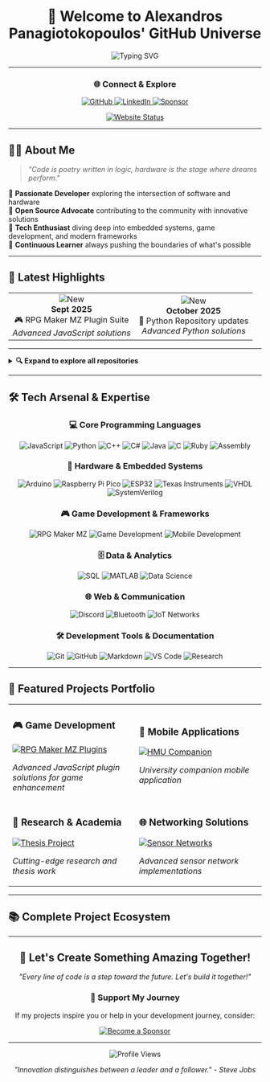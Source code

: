 <div align="center">

# 🚀 Welcome to Alexandros Panagiotokopoulos' GitHub Universe

<img src="https://readme-typing-svg.herokuapp.com?font=Fira+Code&size=24&duration=3000&pause=1000&color=36BCF7&center=true&vCenter=true&width=600&lines=Software+Developer;Hardware+Enthusiast;Open+Source+Contributor;Innovation+Explorer" alt="Typing SVG" />

---

### 🌐 Connect & Explore

<p align="center">
  <a href="https://github.com/alexandrospanag">
    <img src="https://img.shields.io/badge/GitHub-100000?style=for-the-badge&logo=github&logoColor=white" alt="GitHub"/>
  </a>
  <a href="https://www.linkedin.com/in/αλέξανδρος-παναγιωτακόπουλος/">
    <img src="https://img.shields.io/badge/LinkedIn-0077B5?style=for-the-badge&logo=linkedin&logoColor=white" alt="LinkedIn"/>
  </a>
  <a href="https://github.com/sponsors/AlexandrosPanag">
    <img src="https://img.shields.io/badge/Sponsor-EA4AAA?style=for-the-badge&logo=github-sponsors&logoColor=white" alt="Sponsor"/>
  </a>
</p>

<p align="center">
  <a href="https://alexandrospanag.github.io">
    <img src="https://img.shields.io/website?label=Website&style=for-the-badge&up_color=success&up_message=ONLINE&url=https%3A%2F%2Falexandrospanag.github.io" alt="Website Status"/>
  </a>
</p>

</div>

---

## 👨‍💻 About Me

> *"Code is poetry written in logic, hardware is the stage where dreams perform."*

🔹 **Passionate Developer** exploring the intersection of software and hardware  
🔹 **Open Source Advocate** contributing to the community with innovative solutions  
🔹 **Tech Enthusiast** diving deep into embedded systems, game development, and modern frameworks  
🔹 **Continuous Learner** always pushing the boundaries of what's possible  

---

## 📢 Latest Highlights

<table align="center">
<tr>
<td align="center">
  <img src="https://img.shields.io/badge/NEW-FF6B6B?style=for-the-badge&logo=sparkpost&logoColor=white" alt="New"/>
  <br/>
  <strong>Sept 2025</strong>
  <br/>
  🎮 RPG Maker MZ Plugin Suite
  <br/>
  <em>Advanced JavaScript solutions</em>
</td>
  <td align="center">
  <img src="https://img.shields.io/badge/NEW-FF6B6B?style=for-the-badge&logo=sparkpost&logoColor=white" alt="New"/>
  <br/>
  <strong>October 2025</strong>
  <br/>
  🐍 Python Repository updates
  <br/>
  <em>Advanced Python solutions</em>
</td>
</tr>
</table>

---

<details>
<summary><b>🔍 Expand to explore all repositories</b></summary>

### 💾 Programming Languages Collection
- 🟨 **[JavaScript Solutions](https://github.com/AlexandrosPanag/My_JavaScript_Projects)** - Modern web development & interactive applications
- 🐍 **[Python Arsenal](https://github.com/AlexandrosPanag/My_Python_Projects)** - Data science, automation & AI solutions
- ⚡ **[C++ Mastery](https://github.com/AlexandrosPanag/My_CPlusPlus_Projects)** - Performance-critical & system applications
- 🔷 **[C# Expertise](https://github.com/AlexandrosPanag/My_C_Sharp_Projects)** - Enterprise & desktop applications
- ☕ **[Java Development](https://github.com/AlexandrosPanag/My_Java_Projects)** - Cross-platform & enterprise solutions
- 🔧 **[C Fundamentals](https://github.com/AlexandrosPanag/My_C_Projects)** - System programming & embedded solutions
- 💎 **[Ruby Elegance](https://github.com/AlexandrosPanag/My_Ruby_Projects)** - Web applications & scripting
- 🎯 **[Assembly Deep-Dive](https://github.com/AlexandrosPanag/My_Assembly_Projects)** - Low-level optimization & system control
- 🔢 **[MATLAB Analytics](https://github.com/AlexandrosPanag/My_MATLAB_Projects)** - My Matlab Projects
- 🗃️ **[SQL Database Solutions](https://github.com/AlexandrosPanag/My_SQL_Projects)** - Database design & optimization

### 🤖 Hardware & Embedded Systems
- 🔌 **[Arduino Innovation](https://github.com/AlexandrosPanag/My_Arduino_Projects)** - IoT solutions & sensor networks
- 🍓 **[Raspberry Pi Pico](https://github.com/AlexandrosPanag/My_Raspberry_Pi_Pico_Projects)** - Microcontroller mastery & real-time systems
- 📡 **[Espressif Systems](https://github.com/AlexandrosPanag/My_Espressif_Projects)** - WiFi/Bluetooth connectivity & ESP32 solutions
- 🏭 **[Texas Instruments](https://github.com/AlexandrosPanag/My_TI_Projects)** - Industrial applications & DSP systems
- ⚡ **[VHDL Design](https://github.com/AlexandrosPanag/My_VHDL_Projects)** - FPGA development & digital circuits
- 🔄 **[SystemVerilog Design](https://github.com/AlexandrosPanag/My_SystemVerilog_Projects)** - Advanced digital design & verification

### 🎮 Game Development & Interactive Media
- 🎯 **[RPG Maker MZ Plugins](https://github.com/AlexandrosPanag/My_RPGMAKERMZ_Plugins_Repository)** - Advanced JavaScript game enhancement plugins
- 📱 **[HMU Companion App](https://github.com/AlexandrosPanag/HMU_Companion_Application)** - University mobile application

### 🌐 Networking & Communication
- 📡 **[Sensor Bluetooth Networks](https://github.com/AlexandrosPanag/Sensor_Networks_Bluetooth_Project)** - Advanced wireless sensor implementations
- 💬 **[Discord Innovations](https://github.com/AlexandrosPanag/My_Discord_Projects)** - Community platforms & bot development

### 🎓 Research & Analytics
- 🎓 **[Academic Thesis](https://github.com/AlexandrosPanag/My_Thesis)** - Bacherlor's Thesis


### 🛠️ Development Tools & Documentation
- 📝 **[Markdown Craft](https://github.com/AlexandrosPanag/My_Markdown_Projects)** - Documentation excellence & technical writing

</details>

---

## 🛠️ Tech Arsenal & Expertise

<div align="center">

### 💻 Core Programming Languages
<p>
  <img src="https://img.shields.io/badge/JavaScript-F7DF1E?style=flat-square&logo=javascript&logoColor=black" alt="JavaScript"/>
  <img src="https://img.shields.io/badge/Python-3776AB?style=flat-square&logo=python&logoColor=white" alt="Python"/>
  <img src="https://img.shields.io/badge/C++-00599C?style=flat-square&logo=cplusplus&logoColor=white" alt="C++"/>
  <img src="https://img.shields.io/badge/C%23-239120?style=flat-square&logo=csharp&logoColor=white" alt="C#"/>
  <img src="https://img.shields.io/badge/Java-ED8B00?style=flat-square&logo=openjdk&logoColor=white" alt="Java"/>
  <img src="https://img.shields.io/badge/C-00599C?style=flat-square&logo=c&logoColor=white" alt="C"/>
  <img src="https://img.shields.io/badge/Ruby-CC342D?style=flat-square&logo=ruby&logoColor=white" alt="Ruby"/>
  <img src="https://img.shields.io/badge/Assembly-654FF0?style=flat-square&logo=assemblyscript&logoColor=white" alt="Assembly"/>
</p>

### 🔧 Hardware & Embedded Systems
<p>
  <img src="https://img.shields.io/badge/Arduino-00979D?style=flat-square&logo=arduino&logoColor=white" alt="Arduino"/>
  <img src="https://img.shields.io/badge/Raspberry_Pi_Pico-A22846?style=flat-square&logo=raspberry-pi&logoColor=white" alt="Raspberry Pi Pico"/>
  <img src="https://img.shields.io/badge/ESP32-000000?style=flat-square&logo=espressif&logoColor=white" alt="ESP32"/>
  <img src="https://img.shields.io/badge/Texas_Instruments-FF0000?style=flat-square&logo=ti&logoColor=white" alt="Texas Instruments"/>
  <img src="https://img.shields.io/badge/VHDL-0075A8?style=flat-square&logo=xilinx&logoColor=white" alt="VHDL"/>
  <img src="https://img.shields.io/badge/SystemVerilog-EE0000?style=flat-square&logo=systemverilog&logoColor=white" alt="SystemVerilog"/>
</p>

### 🎮 Game Development & Frameworks
<p>
  <img src="https://img.shields.io/badge/RPG_Maker_MZ-FF6B6B?style=flat-square&logo=gamemaker&logoColor=white" alt="RPG Maker MZ"/>
  <img src="https://img.shields.io/badge/Game_Development-4B32C3?style=flat-square&logo=unity&logoColor=white" alt="Game Development"/>
  <img src="https://img.shields.io/badge/Mobile_Development-34A853?style=flat-square&logo=android&logoColor=white" alt="Mobile Development"/>
</p>

### 🗄️ Data & Analytics
<p>
  <img src="https://img.shields.io/badge/SQL-4479A1?style=flat-square&logo=mysql&logoColor=white" alt="SQL"/>
  <img src="https://img.shields.io/badge/MATLAB-0076A8?style=flat-square&logo=mathworks&logoColor=white" alt="MATLAB"/>
  <img src="https://img.shields.io/badge/Data_Science-FF6F00?style=flat-square&logo=jupyter&logoColor=white" alt="Data Science"/>
</p>

### 🌐 Web & Communication
<p>
  <img src="https://img.shields.io/badge/Discord_Bot-5865F2?style=flat-square&logo=discord&logoColor=white" alt="Discord"/>
  <img src="https://img.shields.io/badge/Bluetooth-0082FC?style=flat-square&logo=bluetooth&logoColor=white" alt="Bluetooth"/>
  <img src="https://img.shields.io/badge/IoT_Networks-00D4AA?style=flat-square&logo=internetofthings&logoColor=white" alt="IoT Networks"/>
</p>

### 🛠️ Development Tools & Documentation
<p>
  <img src="https://img.shields.io/badge/Git-F05032?style=flat-square&logo=git&logoColor=white" alt="Git"/>
  <img src="https://img.shields.io/badge/GitHub-181717?style=flat-square&logo=github&logoColor=white" alt="GitHub"/>
  <img src="https://img.shields.io/badge/Markdown-000000?style=flat-square&logo=markdown&logoColor=white" alt="Markdown"/>
  <img src="https://img.shields.io/badge/VS_Code-007ACC?style=flat-square&logo=visualstudiocode&logoColor=white" alt="VS Code"/>
  <img src="https://img.shields.io/badge/Research-2E8B57?style=flat-square&logo=academia&logoColor=white" alt="Research"/>
</p>

</div>

---

## 🌟 Featured Projects Portfolio

<div align="center">

<table>
<tr>
<td width="50%">

### 🎮 Game Development
[![RPG Maker MZ Plugins](https://img.shields.io/badge/🎯_RPG_Maker_MZ-Plugins-FF6B6B?style=for-the-badge)](https://github.com/AlexandrosPanag/My_RPGMAKERMZ_Plugins_Repository)

*Advanced JavaScript plugin solutions for game enhancement*

</td>
<td width="50%">

### 📱 Mobile Applications  
[![HMU Companion](https://img.shields.io/badge/📲_HMU-Companion-4CAF50?style=for-the-badge)](https://github.com/AlexandrosPanag/HMU_Companion_Application)

*University companion mobile application*

</td>
</tr>
<tr>
<td width="50%">

### 🔬 Research & Academia
[![Thesis Project](https://img.shields.io/badge/🎓_Academic-Research-2196F3?style=for-the-badge)](https://github.com/AlexandrosPanag/My_Thesis)

*Cutting-edge research and thesis work*

</td>
<td width="50%">

### 🌐 Networking Solutions
[![Sensor Networks](https://img.shields.io/badge/📡_Bluetooth-Networks-9C27B0?style=for-the-badge)](https://github.com/AlexandrosPanag/Sensor_Networks_Bluetooth_Project)

*Advanced sensor network implementations*

</td>
</tr>
</table>

</div>

---

## 📚 Complete Project Ecosystem


---

<div align="center">

## 💫 Let's Create Something Amazing Together!

<p>
<em>"Every line of code is a step toward the future. Let's build it together!"</em>
</p>

### 🤝 Support My Journey
If my projects inspire you or help in your development journey, consider:

<a href="https://github.com/sponsors/AlexandrosPanag">
  <img src="https://img.shields.io/badge/❤️_Become_a_Sponsor-EA4AAA?style=for-the-badge&logo=github-sponsors&logoColor=white" alt="Become a Sponsor"/>
</a>

---

<img src="https://komarev.com/ghpvc/?username=alexandrospanag&color=blueviolet&style=flat-square&label=Profile+Views" alt="Profile Views"/>

*"Innovation distinguishes between a leader and a follower." - Steve Jobs*

</div>

